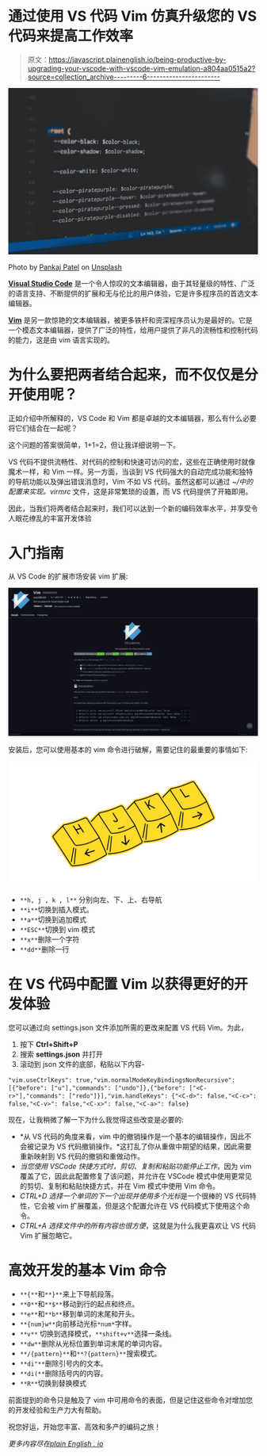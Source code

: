 # 通过使用 VS 代码 Vim 仿真升级您的 VS 代码来提高工作效率

> 原文：<https://javascript.plainenglish.io/being-productive-by-upgrading-your-vscode-with-vscode-vim-emulation-a804aa0515a2?source=collection_archive---------6----------------------->

![](img/9b63b16006b96bedbcbd2f750b79d71e.png)

Photo by [Pankaj Patel](https://unsplash.com/@pankajpatel?utm_source=medium&utm_medium=referral) on [Unsplash](https://unsplash.com?utm_source=medium&utm_medium=referral)

[**Visual Studio Code**](https://code.visualstudio.com/) 是一个令人惊叹的文本编辑器，由于其轻量级的特性、广泛的语言支持、不断提供的扩展和无与伦比的用户体验，它是许多程序员的首选文本编辑器。

[**Vim**](https://www.vim.org/) 是另一款惊艳的文本编辑器，被更多铁杆和资深程序员认为是最好的。它是一个模态文本编辑器，提供了广泛的特性，给用户提供了非凡的流畅性和控制代码的能力，这是由 vim 语言实现的。

# 为什么要把两者结合起来，而不仅仅是分开使用呢？

正如介绍中所解释的，VS Code 和 Vim 都是卓越的文本编辑器，那么有什么必要将它们结合在一起呢？

这个问题的答案很简单，1+1=2，但让我详细说明一下。

VS 代码不提供流畅性、对代码的控制和快速可访问的宏，这些在正确使用时就像魔术一样，和 Vim 一样。另一方面，当谈到 VS 代码强大的自动完成功能和独特的导航功能以及弹出错误消息时，Vim 不如 VS 代码。虽然这都可以通过 *~/中的配置来实现。virmrc* 文件，这是非常繁琐的设置，而 VS 代码提供了开箱即用。

因此，当我们将两者结合起来时，我们可以达到一个新的编码效率水平，并享受令人眼花缭乱的丰富开发体验

# 入门指南

从 VS Code 的扩展市场安装 vim 扩展:

![](img/98f18f5f64c73fda5e49ffce34cbb5b5.png)

安装后，您可以使用基本的 vim 命令进行破解，需要记住的最重要的事情如下:

![](img/8d60263dfe7ee87b51ea0066228bd18f.png)

*   `**h, j , k , l**` 分别向左、下、上、右导航
*   `**i**`切换到插入模式。
*   `**a**`切换到追加模式
*   `**ESC**`切换到 vim 模式
*   `**x**`删除一个字符
*   `**dd**`删除一行

# 在 VS 代码中配置 Vim 以获得更好的开发体验

您可以通过向 settings.json 文件添加所需的更改来配置 VS 代码 Vim。为此，

1.  按下 **Ctrl+Shift+P**
2.  搜索 **settings.json** 并打开
3.  滚动到 json 文件的底部，粘贴以下内容-

```
"vim.useCtrlKeys": true,"vim.normalModeKeyBindingsNonRecursive": [{"before": ["u"],"commands": ["undo"]},{"before": ["<C-r>"],"commands": ["redo"]}],"vim.handleKeys": {"<C-d>": false,"<C-c>": false,"<C-v>": false,"<C-x>": false,"<C-a>": false}
```

现在，让我稍微了解一下为什么我觉得这些改变是必要的:

*   *从 VS 代码的角度来看，vim 中的撤销操作是一个基本的编辑操作，因此不会被记录为 VS 代码撤销操作。*这打乱了你从重做中期望的结果，因此需要重新映射到 VS 代码的撤销和重做动作。
*   *当您使用 VSCode 快捷方式时，剪切、复制和粘贴功能停止工作*，因为 vim 覆盖了它，因此此配置修复了该问题，并允许在 VSCode 模式中使用更常见的剪切、复制和粘贴快捷方式，并在 Vim 模式中使用 Vim 命令。
*   *CTRL+D 选择一个单词的下一个出现并使用多个光标*是一个很棒的 VS 代码特性，它会被 vim 扩展覆盖，但是这个配置允许在 VS 代码模式下使用这个命令。
*   *CTRL+A 选择文件中的所有内容也很方便*，这就是为什么我更喜欢让 VS 代码 Vim 扩展忽略它。

# 高效开发的基本 Vim 命令

*   `**{**`和`**}**`来上下导航段落。
*   `**0**`和`**$**`移动到行的起点和终点。
*   `**e**`和`**b**`移到单词的末尾和开头。
*   `**{num}w**`向前移动光标`*num*`字样。
*   `**v**` 切换到选择模式，`**shift+v**`选择一条线。
*   `**dw**`删除从光标位置到单词末尾的单词内容。
*   `**/{pattern}**`和`**?{pattern}**`搜索模式。
*   `**di"**`删除引号内的文本。
*   `**di(**`删除括号内的内容。
*   `**R**`切换到替换模式

前面提到的命令只是触及了 vim 中可用命令的表面，但是记住这些命令对增加您的开发经验和生产力大有帮助。

祝您好运，开始您丰富、高效和多产的编码之旅！

*更多内容尽在*[*plain English . io*](http://plainenglish.io/)